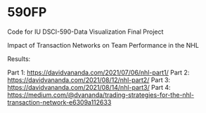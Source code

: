 # 590FP
Code for IU DSCI-590-Data Visualization Final Project


Impact of Transaction Networks on Team Performance in the NHL


Results: 

Part 1: https://davidvananda.com/2021/07/06/nhl-part1/
Part 2: https://davidvananda.com/2021/08/12/nhl-part2/
Part 3: https://davidvananda.com/2021/08/14/nhl-part3/
Part 4: https://medium.com/@dvananda/trading-strategies-for-the-nhl-transaction-network-e6309a112633
